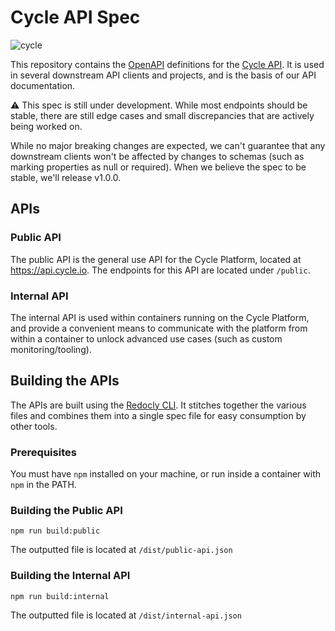 # Cycle API Spec

<picture>
  <source media="(prefers-color-scheme: dark)" srcset="https://cycle.io/global/resources/images/logos/cycle-logo-white.svg">
  <source media="(prefers-color-scheme: light)" srcset="https://static.cycle.io/icons/logo/cycle-logo-fullcolor.svg">
  <img alt="cycle" src="https://static.cycle.io/icons/logo/cycle-logo-fullcolor.svg">
</picture>

This repository contains the [OpenAPI](https://www.openapis.org/) definitions for the [Cycle API](https://api-docs.cycle.io). It is used in several downstream API clients and projects, and is the basis of our API documentation.

⚠️ This spec is still under development. While most endpoints should be stable, there are still edge cases and small discrepancies that are actively being worked on.

While no major breaking changes are expected, we can't guarantee that any downstream clients won't be affected by changes to schemas (such as marking properties as null or required). When we believe the spec to be stable, we'll release v1.0.0.

## APIs

### Public API

The public API is the general use API for the Cycle Platform, located at https://api.cycle.io. The endpoints for this API are located under `/public`.

### Internal API

The internal API is used within containers running on the Cycle Platform, and provide a convenient means to communicate with the platform from within a container to unlock advanced use cases (such as custom monitoring/tooling).

## Building the APIs

The APIs are built using the [Redocly CLI](https://redocly.com/redocly-cli/). It stitches together the various files and combines them into a single spec file for easy consumption by other tools.

### Prerequisites

You must have `npm` installed on your machine, or run inside a container with `npm` in the PATH.

### Building the Public API

`npm run build:public`

The outputted file is located at `/dist/public-api.json`

### Building the Internal API

`npm run build:internal`

The outputted file is located at `/dist/internal-api.json`
